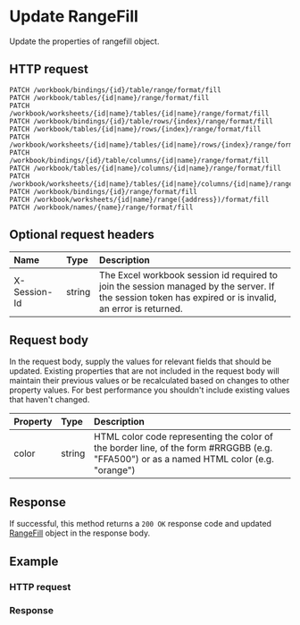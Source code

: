 # Update RangeFill

Update the properties of rangefill object.
## HTTP request
```http
PATCH /workbook/bindings/{id}/table/range/format/fill
PATCH /workbook/tables/{id|name}/range/format/fill
PATCH /workbook/worksheets/{id|name}/tables/{id|name}/range/format/fill
PATCH /workbook/bindings/{id}/table/rows/{index}/range/format/fill
PATCH /workbook/tables/{id|name}/rows/{index}/range/format/fill
PATCH /workbook/worksheets/{id|name}/tables/{id|name}/rows/{index}/range/format/fill
PATCH /workbook/bindings/{id}/table/columns/{id|name}/range/format/fill
PATCH /workbook/tables/{id|name}/columns/{id|name}/range/format/fill
PATCH /workbook/worksheets/{id|name}/tables/{id|name}/columns/{id|name}/range/format/fill
PATCH /workbook/bindings/{id}/range/format/fill
PATCH /workbook/worksheets/{id|name}/range({address})/format/fill
PATCH /workbook/names/{name}/range/format/fill
```

## Optional request headers
| Name       | Type | Description|
|:-----------|:------|:----------|
| X-Session-Id   | string  | The Excel workbook session id required to join the session managed by the server. If the session token has expired or is invalid, an error is returned.|

## Request body
In the request body, supply the values for relevant fields that should be updated. Existing properties that are not included in the request body will maintain their previous values or be recalculated based on changes to other property values. For best performance you shouldn't include existing values that haven't changed.

| Property	   | Type	|Description|
|:---------------|:--------|:----------|
|color|string|HTML color code representing the color of the border line, of the form #RRGGBB (e.g. "FFA500") or as a named HTML color (e.g. "orange")|

## Response
If successful, this method returns a `200 OK` response code and updated [RangeFill](../resources/rangefill.md) object in the response body.
## Example
### HTTP request
### Response
